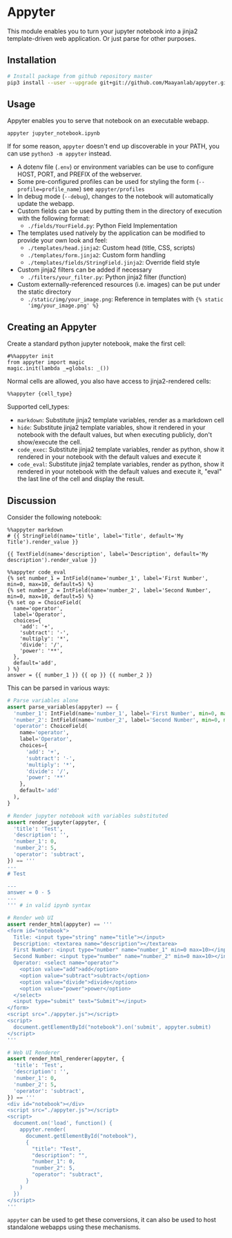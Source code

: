 # Appyter
This module enables you to turn your jupyter notebook into a jinja2 template-driven web application. Or just parse for other purposes.

## Installation
```bash
# Install package from github repository master
pip3 install --user --upgrade git+git://github.com/Maayanlab/appyter.git
```

## Usage
Appyter enables you to serve that notebook on an executable webapp.

`appyter jupyter_notebook.ipynb`

If for some reason, `appyter` doesn't end up discoverable in your PATH, you can use `python3 -m appyter` instead.

- A dotenv file (`.env`) or environment variables can be use to configure HOST, PORT, and PREFIX of the webserver.
- Some pre-configured profiles can be used for styling the form (`--profile=profile_name`) see `appyter/profiles`
- In debug mode (`--debug`), changes to the notebook will automatically update the webapp.
- Custom fields can be used by putting them in the directory of execution with the following format:
  - `./fields/YourField.py`: Python Field Implementation
- The templates used natively by the application can be modified to provide your own look and feel:
  - `./templates/head.jinja2`: Custom head (title, CSS, scripts)
  - `./templates/form.jinja2`: Custom form handling
  - `./templates/fields/StringField.jinja2`: Override field style
- Custom jinja2 filters can be added if necessary
  - `./filters/your_filter.py`: Python jinja2 filter (function)
- Custom externally-referenced resources (i.e. images) can be put under the static directory
  - `./static/img/your_image.png`: Reference in templates with `{% static 'img/your_image.png' %}`


## Creating an Appyter

Create a standard python jupyter notebook, make the first cell:
```
#%%appyter init
from appyter import magic
magic.init(lambda _=globals: _())
```

Normal cells are allowed, you also have access to jinja2-rendered cells:
```
%%appyter {cell_type}
```

Supported cell_types:
- `markdown`: Substitute jinja2 template variables, render as a markdown cell
- `hide`: Substitute jinja2 template variables, show it rendered in your notebook with the default values, but when executing publicly, don't show/execute the cell.
- `code_exec`: Substitute jinja2 template variables, render as python, show it rendered in your notebook with the default values and execute it
- `code_eval`: Substitute jinja2 template variables, render as python, show it rendered in your notebook with the default values and execute it, "eval" the last line of the cell and display the result.

## Discussion
Consider the following notebook:

```
%%appyter markdown
# {{ StringField(name='title', label='Title', default='My Title').render_value }}

{{ TextField(name='description', label='Description', default='My description').render_value }}
```

```
%%appyter code_eval
{% set number_1 = IntField(name='number_1', label='First Number', min=0, max=10, default=5) %}
{% set number_2 = IntField(name='number_2', label='Second Number', min=0, max=10, default=5) %}
{% set op = ChoiceField(
  name='operator',
  label='Operator',
  choices={
    'add': '+',
    'subtract': '-',
    'multiply': '*',
    'divide': '/',
    'power': '**',
  },
  default='add',
) %}
answer = {{ number_1 }} {{ op }} {{ number_2 }}
```

This can be parsed in various ways:

```python
# Parse variables alone
assert parse_variables(appyter) == {
  'number_1': IntField(name='number_1', label='First Number', min=0, max=10, default=5),
  'number_2': IntField(name='number_2', label='Second Number', min=0, max=10, default=5),
  'operator': ChoiceField(
    name='operator',
    label='Operator',
    choices={
      'add': '+',
      'subtract': '-',
      'multiply': '*',
      'divide': '/',
      'power': '**'
    },
    default='add'
  ),
}

# Render jupyter notebook with variables substituted
assert render_jupyter(appyter, {
  'title': 'Test',
  'description': '',
  'number_1': 0,
  'number_2': 5,
  'operator': 'subtract',
}) == '''
---
# Test

---
answer = 0 - 5
---
''' # in valid ipynb syntax

# Render web UI
assert render_html(appyter) == '''
<form id="notebook">
  Title: <input type="string" name="title"></input>
  Description: <textarea name="description"></textarea>
  First Number: <input type="number" name="number_1" min=0 max=10></input>
  Second Number: <input type="number" name="number_2" min=0 max=10></input>
  Operator: <select name="operator">
    <option value="add">add</option>
    <option value="subtract">subtract</option>
    <option value="divide">divide</option>
    <option value="power">power</option>
  </select>
  <input type="submit" text="Submit"></input>
</form>
<script src="./appyter.js"></script>
<script>
  document.getElementById("notebook").on('submit', appyter.submit)
</script>
'''

# Web UI Renderer
assert render_html_renderer(appyter, {
  'title': 'Test',
  'description': '',
  'number_1': 0,
  'number_2': 5,
  'operator': 'subtract',
}) == '''
<div id="notebook"></div>
<script src="./appyter.js"></script>
<script>
  document.on('load', function() {
    appyter.render(
      document.getElementById("notebook"),
      {
        "title": "Test",
        "description": "",
        "number_1": 0,
        "number_2": 5,
        "operator": "subtract",
      }
    )
  })
</script>
'''
```

`appyter` can be used to get these conversions, it can also be used to host standalone webapps using these mechanisms.
